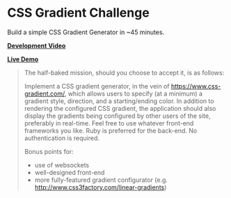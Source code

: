 # CSS Gradient Challenge

Build a simple CSS Gradient Generator in ~45 minutes.

__[Development Video](https://www.dropbox.com/s/cxdesvmgmu7sine/gradients.mov?dl=0)__

__[Live Demo](https://css-gradients-challenge.herokuapp.com/)__

> The half-baked mission, should you choose to accept it, is as follows:
>
> Implement a CSS gradient generator, in the vein of https://www.css-gradient.com/, which allows users to specify (at a minimum) a gradient style, direction, and a starting/ending color. In addition to rendering the configured CSS gradient, the application should also display the gradients being configured by other users of the site, preferably in real-time. Feel free to use whatever front-end frameworks you like. Ruby is preferred for the back-end. No authentication is required.
>
> Bonus points for:
> - use of websockets
> - well-designed front-end
> - more fully-featured gradient configurator (e.g. http://www.css3factory.com/linear-gradients)
